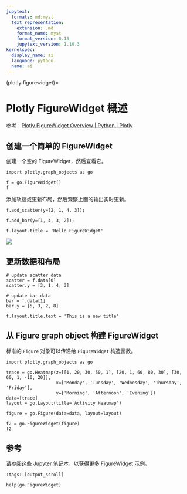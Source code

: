 ```yaml
---
jupytext:
  formats: md:myst
  text_representation:
    extension: .md
    format_name: myst
    format_version: 0.13
    jupytext_version: 1.10.3
kernelspec:
  display_name: ai
  language: python
  name: ai
---
```


(plotly:figurewidget)=
# Plotly FigureWidget 概述

参考：[Plotly FigureWidget Overview | Python | Plotly](https://plotly.com/python/figurewidget/)

## 创建一个简单的 FigureWidget

创建一个空的 FigureWidget，然后查看它。

```{code-cell} ipython3
import plotly.graph_objects as go

f = go.FigureWidget()
f
```

添加轨迹或更新布局，然后观察上面的输出实时更新。


```{code-cell} ipython3
f.add_scatter(y=[2, 1, 4, 3]);
```

```{code-cell} ipython3
f.add_bar(y=[1, 4, 3, 2]);
```

```{code-cell} ipython3
f.layout.title = 'Hello FigureWidget'
```

<img src='https://media.githubusercontent.com/media/xinet-collections/test-dastsets/main/tests/figurewidget-create.gif'>

## 更新数据和布局

```{code-cell} ipython3
# update scatter data
scatter = f.data[0]
scatter.y = [3, 1, 4, 3]
```

```{code-cell} ipython3
# update bar data
bar = f.data[1]
bar.y = [5, 3, 2, 8]
```

```{code-cell} ipython3
f.layout.title.text = 'This is a new title'
```

## 从 Figure graph object 构建 FigureWidget

标准的 `Figure` 对象可以传递给 `FigureWidget` 构造函数。

```{code-cell} ipython3
import plotly.graph_objects as go

trace = go.Heatmap(z=[[1, 20, 30, 50, 1], [20, 1, 60, 80, 30], [30, 60, 1, -10, 20]],
                   x=['Monday', 'Tuesday', 'Wednesday', 'Thursday', 'Friday'],
                   y=['Morning', 'Afternoon', 'Evening'])
data=[trace]
layout = go.Layout(title='Activity Heatmap')

figure = go.Figure(data=data, layout=layout)

f2 = go.FigureWidget(figure)
f2
```

## 参考

请参阅[这些 Jupyter 笔记本](https://github.com/jonmmease/plotly_ipywidget_notebooks)，以获得更多 FigureWidget 示例。

```{code-cell} ipython3
:tags: [output_scroll]

help(go.FigureWidget)
```